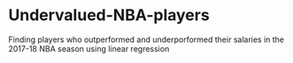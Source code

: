 # Undervalued-NBA-players
Finding players who outperformed and underporformed their salaries in the 2017-18 NBA season using linear regression
